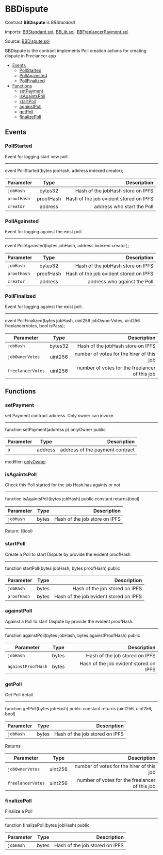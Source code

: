 # BBDispute

Contract **BBDispute** is *BBStandard* 

imports: [BBStandard.sol](../../src/contracts/BBStandard.sol), [BBLib.sol](../../src/contracts/BBLib.sol), [BBFreelancerPayment.sol](../../src/contracts/BBFreelancerPayment.sol)

Source: [BBDispute.sol](../../src/contracts/BBDispute.sol)

BBDispute is the contract implements Poll creation actions for creating dispute in Freelancer app

  * [Events](#events)
     * [PollStarted](#pollstarted)
     * [PollAgainsted](#pollagainsted)
     * [PollFinalized](#pollfinalized)
  * [Functions](#functions)
     * [setPayment](#setpayment)
     * [isAgaintsPoll](#isagaintspoll)
     * [startPoll](#startpoll)
     * [againstPoll](#againstpoll)
     * [getPoll](#getpoll)
     * [finalizePoll](#finalizepoll)


## Events

### PollStarted
Event for logging start new poll.

---
event PollStarted(bytes jobHash, address indexed creator);

| Parameter     | Type          | Description                 |
| ------------- |:-------------:| ---------------------------:|
| `jobHash`       | bytes32       |  Hash of the jobHash store on IPFS  |
| `proofHash`     | proofHash   |  Hash of the job evident stored on IPFS |
| `creator`       | address       |  address who start the Poll  |

### PollAgainsted
Event for logging against the exist poll.

---
event PollAgainsted(bytes jobHash, address indexed creator);

| Parameter     | Type          | Description                 |
| ------------- |:-------------:| ---------------------------:|
| `jobHash`       | bytes32       |  Hash of the jobHash store on IPFS  |
| `proofHash`     | proofHash  |  Hash of the job evident stored on IPFS |
| `creator`       | address       |  address who against the Poll  |


### PollFinalized
Event for logging against the exist poll.

---
event PollFinalized(bytes jobHash, uint256 jobOwnerVotes, uint256 freelancerVotes, bool isPass);

| Parameter     | Type          | Description                 |
| ------------- |:-------------:| ---------------------------:|
| `jobHash`       | bytes32       |  Hash of the jobHash store on IPFS  |
| `jobOwnerVotes`       | uint256       |  number of votes for the hirer of this job  |
| `freelancerVotes`       | uint256       |  number of votes for the freelancer of this job  |



## Functions

### setPayment
set Payment contract address. Only owner can invoke.

---
 function setPayment(address p) onlyOwner public

| Parameter     | Type          | Description                 |
| ------------- |:-------------:| ---------------------------:|
| `p`       | address       | address of the payment contract |

modifier: [onlyOwner](../../src/contracts/zeppelin/ownership/Ownable.sol#L31-L35)


### isAgaintsPoll
Check this Poll started for the job Hash has againts or not

---
function isAgaintsPoll(bytes jobHash) public constant returns(bool)

| Parameter     | Type          | Description                 |
| ------------- |:-------------:| ---------------------------:|
| `jobHash`       | bytes       |  Hash of the job store on IPFS  |

Return: (Bool)

### startPoll
Create a Poll to start Dispute by provide the evident proofHash

---
function startPoll(bytes jobHash, bytes proofHash) public 

| Parameter     | Type          | Description                 |
| ------------- |:-------------:| ---------------------------:|
| `jobHash`       | bytes       |  Hash of the job stored on IPFS  |
| `proofHash`       | bytes       |  Hash of the job evident stored on IPFS  |

### againstPoll
Against a Poll to start Dispute by provide the evident proofHash. 

---
function againstPoll(bytes jobHash, bytes againstProofHash) public 

| Parameter     | Type          | Description                 |
| ------------- |:-------------:| ---------------------------:|
| `jobHash`       | bytes       |  Hash of the job stored on IPFS  |
| `againstProofHash`       | bytes       |  Hash of the job evident stored on IPFS  |

### getPoll
Get Poll detail

---
function getPoll(bytes jobHash) public constant returns (uint256, uint256, bool)

| Parameter     | Type          | Description                 |
| ------------- |:-------------:| ---------------------------:|
| `jobHash`       | bytes       |  Hash of the job stored on IPFS  |

Returns:

| Parameter     | Type          | Description                 |
| ------------- |:-------------:| ---------------------------:|
| `jobOwnerVotes`       | uint256       |  number of votes for the hirer of this job  |
| `freelancerVotes`       | uint256       |  number of votes for the freelancer of this job  |


### finalizePoll
Finalize a Poll

---
function finalizePoll(bytes jobHash) public

| Parameter     | Type          | Description                 |
| ------------- |:-------------:| ---------------------------:|
| `jobHash`       | bytes       |  Hash of the job stored on IPFS  |

